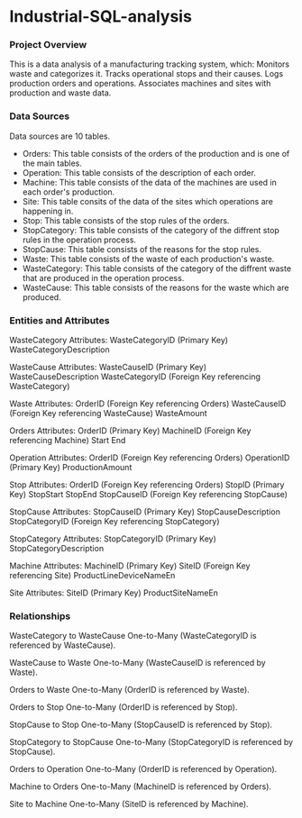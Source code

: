# Industrial-SQL-analysis

### Project Overview
This is a data analysis of a manufacturing tracking system, which:
Monitors waste and categorizes it.
Tracks operational stops and their causes.
Logs production orders and operations.
Associates machines and sites with production and waste data.

### Data Sources
Data sources are 10 tables.
- Orders: This table consists of the orders of the production and is one of the main tables.
- Operation: This table consists of the description of each order.
- Machine: This table consists of the data of the machines are used in each order's production.
- Site: This table consits of the data of the sites which operations are happening in.
- Stop: This table consists of the stop rules of the orders. 
- StopCategory: This table consists of the category of the diffrent stop rules in the operation process.
- StopCause: This table consists of the reasons for the stop rules.
- Waste: This table consists of the waste of each production's waste.
- WasteCategory: This table consists of the category of the diffrent waste that are produced in the operation process.
- WasteCause: This table consists of the reasons for the waste which are produced.

### Entities and Attributes

WasteCategory
Attributes:
WasteCategoryID (Primary Key)
WasteCategoryDescription

WasteCause
Attributes:
WasteCauseID (Primary Key)
WasteCauseDescription
WasteCategoryID (Foreign Key referencing WasteCategory)

Waste
Attributes:
OrderID (Foreign Key referencing Orders)
WasteCauseID (Foreign Key referencing WasteCause)
WasteAmount

Orders
Attributes:
OrderID (Primary Key)
MachineID (Foreign Key referencing Machine)
Start
End

Operation
Attributes:
OrderID (Foreign Key referencing Orders)
OperationID (Primary Key)
ProductionAmount

Stop
Attributes:
OrderID (Foreign Key referencing Orders)
StopID (Primary Key)
StopStart
StopEnd
StopCauseID (Foreign Key referencing StopCause)

StopCause
Attributes:
StopCauseID (Primary Key)
StopCauseDescription
StopCategoryID (Foreign Key referencing StopCategory)

StopCategory
Attributes:
StopCategoryID (Primary Key)
StopCategoryDescription

Machine
Attributes:
MachineID (Primary Key)
SiteID (Foreign Key referencing Site)
ProductLineDeviceNameEn

Site
Attributes:
SiteID (Primary Key)
ProductSiteNameEn


### Relationships

WasteCategory to WasteCause
One-to-Many (WasteCategoryID is referenced by WasteCause).

WasteCause to Waste
One-to-Many (WasteCauseID is referenced by Waste).

Orders to Waste
One-to-Many (OrderID is referenced by Waste).

Orders to Stop
One-to-Many (OrderID is referenced by Stop).

StopCause to Stop
One-to-Many (StopCauseID is referenced by Stop).

StopCategory to StopCause
One-to-Many (StopCategoryID is referenced by StopCause).

Orders to Operation
One-to-Many (OrderID is referenced by Operation).

Machine to Orders
One-to-Many (MachineID is referenced by Orders).

Site to Machine
One-to-Many (SiteID is referenced by Machine).


